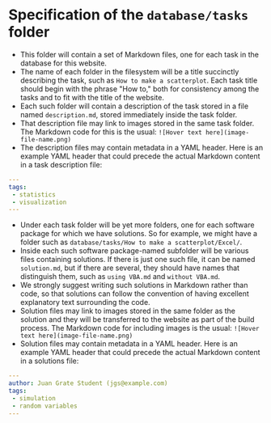 
# Specification of the `database/tasks` folder

 * This folder will contain a set of Markdown files, one for each task in the
   database for this website.
 * The name of each folder in the filesystem will be a title succinctly
   describing the task, such as `How to make a scatterplot`.  Each task title
   should begin with the phrase "How to," both for consistency among the tasks
   and to fit with the title of the website.
 * Each such folder will contain a description of the task stored in a file
   named `description.md`, stored immediately inside the task folder.
 * That description file may link to images stored in the same task folder.
   The Markdown code for this is the usual:
   `![Hover text here](image-file-name.png)`
 * The description files may contain metadata in a YAML header.  Here is an
   example YAML header that could precede the actual Markdown content in a
   task description file:

```yaml
---
tags:
 - statistics
 - visualization
---
```

 * Under each task folder will be yet more folders, one for each software
   package for which we have solutions.  So for example, we might have a
   folder such as `database/tasks/How to make a scatterplot/Excel/`.
 * Inside each such software package-named subfolder will be various files
   containing solutions.  If there is just one such file, it can be named
   `solution.md`, but if there are several, they should have names that
   distinguish them, such as `using VBA.md` and `without VBA.md`.
 * We strongly suggest writing such solutions in Markdown rather than code,
   so that solutions can follow the convention of having excellent
   explanatory text surrounding the code.
 * Solution files may link to images stored in the same folder as the solution
   and they will be transferred to the website as part of the build process.
   The Markdown code for including images is the usual:
   `![Hover text here](image-file-name.png)`
 * Solution files may contain metadata in a YAML header.  Here is an example
   YAML header that could precede the actual Markdown content in a solutions file:

```yaml
---
author: Juan Grate Student (jgs@example.com)
tags:
 - simulation
 - random variables
---
```

